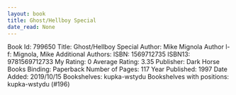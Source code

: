 ```yaml
---
layout: book
title: Ghost/Hellboy Special
date_read: None
---
```


Book Id: 799650
Title: Ghost/Hellboy Special
Author: Mike Mignola
Author l-f: Mignola, Mike
Additional Authors: 
ISBN: 1569712735
ISBN13: 9781569712733
My Rating: 0
Average Rating: 3.35
Publisher: Dark Horse Books
Binding: Paperback
Number of Pages: 117
Year Published: 1997
Date Added: 2019/10/15
Bookshelves: kupka-wstydu
Bookshelves with positions: kupka-wstydu (#196)

